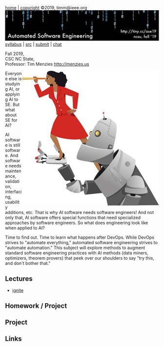 <a name=top>&nbsp;<p> </a>
[home](http://tiny.cc/ase19#top) | 
[copyright](https://github.com/txt/ase19/blob/master/LICENSE.md#top) &copy;2019, timm&commat;ieee.org 
<br> [<img width=900 src="https://raw.githubusercontent.com/txt/ase19/master/etc/img/banner.png">](http://tiny.cc/ase19)<br> 
[syllabus](https://github.com/txt/ase19/blob/master/syllabus.md#top) | 
[src](http://menzies.us/fun) | 
[submit](http://tiny.cc/ase19give) | 
[chat](https://ase19.slack.com/) 




Fall 2019,   
CSC NC State,  
Professor: Tim Menzies <http://menzies.us>

<img align=right width=450 src="etc/img/girlbot.png">

Everyone else is studying AI, or applying AI to SE.
But what about SE for AI? 


AI software is still software. And software needs maintenance, validation, interfacing, usability additions, etc. That is why AI software needs software engineers!
And not only that, AI software offers special functions that need specialized approaches by software engineers. So what does engineering look like when applied to AI?

Time to find out.
Time to learn what happens after DevOps. 
While DevOps strives to "automate everything," automated software engineering strives to "automate automation." 
This subject will explore methods to augment standard software engineering practices with AI methods (data miners, optimizers, theorem provers) that peek over our shoulders to say "try this, and don't bother that."  
 

## Lectures

- [ignite](docs/ignite.md#top)

## Homework / Project

## Project

## Links
